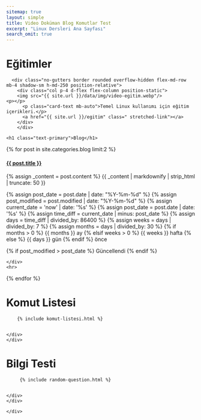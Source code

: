 ```yaml
---
sitemap: true
layout: simple
title: Video Doküman Blog Komutlar Test
excerpt: "Linux Dersleri Ana Sayfası"
search_omit: true
---
```


<div class="row mb-2">
<div class="col-md-6">
	<h1 class="text-primary">Eğitimler</h1>

      <div class="no-gutters border rounded overflow-hidden flex-md-row mb-4 shadow-sm h-md-250 position-relative">
        <div class="col p-4 d-flex flex-column position-static">
		<img src="{{ site.url }}/data/img/video-egitim.webp"/>
    <p></p>
          <p class="card-text mb-auto">Temel Linux kullanımı için eğitim içerikleri.</p>
          <a href="{{ site.url }}/egitim" class=" stretched-link"></a>
        </div>
        </div>
<p></p>
    </div>
	<div class="col-md-6">

	<h1 class="text-primary">Blog</h1>
  <p></p>
  <div id="post-list">
  {% for post in site.categories.blog limit:2 %}
  <div class="post-preview">
    <h4>
      <a href="{{ site.url }}{{ post.url }}">{{ post.title }}</a>
    </h4>
    <div class="post-content">
      <p>
      {% assign _content = post.content %}
      {{ _content | markdownify | strip_html | truncate: 50 }}
      </p>
    </div>
    <div class="post-meta">
      {% assign post_date = post.date | date: "%Y-%m-%d" %}
  {% assign post_modified = post.modified | date: "%Y-%m-%d" %}
      <i class="fa fa-calendar fa-fw text-muted"></i>
      <span class="text-muted timeago" data-toggle="tooltip" data-placement="bottom" title="Yayınlanma Tarihi: {{ post.date }}">
      {% assign current_date = 'now' | date: '%s' %}
{% assign post_date = post.date | date: '%s' %}
{% assign time_diff = current_date | minus: post_date %}
{% assign days = time_diff | divided_by: 86400 %}
{% assign weeks = days | divided_by: 7 %}
{% assign months = days | divided_by: 30 %}
{% if months > 0 %}
  {{ months }} ay
{% elsif weeks > 0 %}
  {{ weeks }} hafta
{% else %}
  {{ days }} gün
{% endif %}
önce
</span>

{% if post_modified > post_date %}
    <span class="small text-success yesil" data-toggle="tooltip" data-placement="bottom" title="Düzenlenme Tarihi: {{ post.modified }}">Güncellendi</span>
  {% endif %}

    </div>
    <hr>
  </div> <!-- .post-review -->
  {% endfor %}
</div> 
 </div>
    </div>
<div class="row">
    <div class="col-md-6">
    <h1 class="text-primary">Komut Listesi</h1>
      <div>
	  
        {% include komut-listesi.html %}

      
    </div>
    </div>
  
  <div class="col-md-6">
  <h1 class="text-primary">Bilgi Testi</h1>
      <div>
	  
         {% include random-question.html %}

    
    </div>
    </div>
  
    </div>
  
